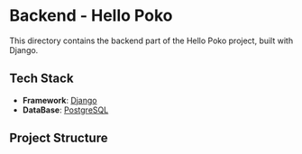 # Backend - Hello Poko

This directory contains the backend part of the Hello Poko project, built with Django.

## Tech Stack

- **Framework**: [Django](https://www.djangoproject.com/)
- **DataBase**: [PostgreSQL](https://www.postgresql.org/)

## Project Structure
